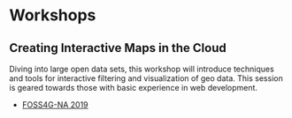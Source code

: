 
# Workshops

## Creating Interactive Maps in the Cloud

Diving into large open data sets, this workshop will introduce techniques and
tools for interactive filtering and visualization of geo data. This session is
geared towards those with basic experience in web development.

- [FOSS4G-NA 2019](foss4g/workshop.md)





